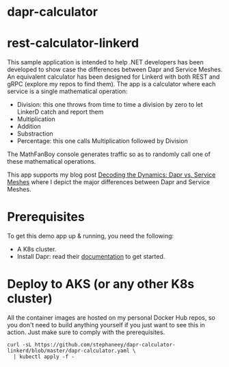 # dapr-calculator

# rest-calculator-linkerd
This sample application is intended to help .NET developers has been developed to show case the differences between Dapr and Service Meshes. An equivalent calculator has been designed for Linkerd with both REST and gRPC (explore my repos to find them).
The app is a calculator where each service is a single mathematical operation:
 * Division: this one throws from time to time a division by zero to let LinkerD catch and report them
 * Multiplication
 * Addition
 * Substraction
 * Percentage: this one calls Multiplication followed by Division
 
The MathFanBoy console generates traffic so as to randomly call one of these mathematical operations. 

This app supports my blog post [Decoding the Dynamics: Dapr vs. Service Meshes](https://techcommunity.microsoft.com/t5/blogs/blogworkflowpage/blog-id/AzureDevCommunityBlog/article-id/1113) where I depict the major differences between Dapr and Service Meshes.

# Prerequisites
To get this demo app up & running, you need the following:
* A K8s cluster. 
* Install Dapr: read their [documentation](https://docs.dapr.io/operations/hosting/kubernetes/kubernetes-deploy/) to get started. 

# Deploy to AKS (or any other K8s cluster)
All the container images are hosted on my personal Docker Hub repos, so you don't need to build anything yourself if you just want to see this in action. Just make sure to comply with the prerequisites.

```
curl -sL https://github.com/stephaneey/dapr-calculator-linkerd/blob/master/dapr-calculator.yaml \
  | kubectl apply -f -  
```
